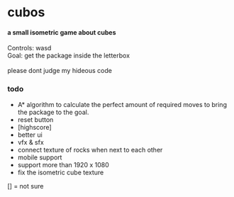 # cubos
#### a small isometric game about cubes<br />
Controls: wasd<br />
Goal: get the package inside the letterbox
<br /><br />
please dont judge my hideous code 

### todo
- A* algorithm to calculate the perfect amount of required moves to bring the package to the goal.
- reset button
- [highscore]
- better ui
- vfx & sfx
- connect texture of rocks when next to each other
- mobile support
- support more than 1920 x 1080
- fix the isometric cube texture

[] = not sure

<!-- 

Credits: 
  package: https://twitter.com/davitmasia/status/1189869163323568128
  rock: https://www.davidepesce.com/2020/06/05/pixel-art-tutorial-how-to-draw-rocks-in-isometric-view/
  letterbox: Me (sorry im quiete proud of it)

-->
